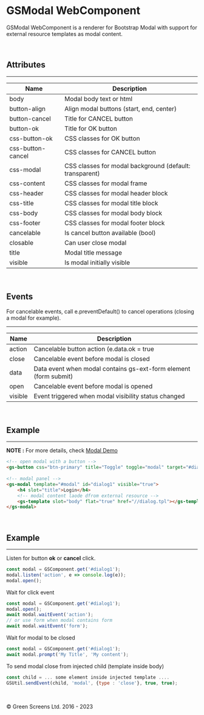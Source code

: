 # GSModal WebComponent
 
GSModal WebComponent is a renderer for Bootstrap Modal with support for external resource templates as modal content.
 
<br>
 
## Attributes
---
 
| Name               | Description                                                  |
|--------------------|--------------------------------------------------------------|
| body               | Modal body text or html                                      |
| button-align       | Align modal buttons (start, end, center)                     |
| button-cancel      | Title for CANCEL button                                      |
| button-ok          | Title for OK button                                          |
| css-button-ok      | CSS classes for OK button                                    |
| css-button-cancel  | CSS classes for CANCEL button                                |
| css-modal          | CSS classes for modal background (default: transparent)      |
| css-content        | CSS classes for modal frame                                  |
| css-header         | CSS classes for modal header block                           |
| css-title          | CSS classes for modal title block                            |
| css-body           | CSS classes for modal body block                             |
| css-footer         | CSS classes for modal footer block                           |
| cancelable         | Is cancel button available (bool)                            |
| closable           | Can user close modal                                         |
| title              | Modal title message                                          |
| visible            | Is modal initially visible                                   |
 
 <br>
 
## Events

For cancelable events, call e.preventDefault() to cancel operations (closing a modal for example).

---
| Name               | Description                                                  |
|--------------------|--------------------------------------------------------------|
| action             | Cancelable button action (e.data.ok = true | false )         |
| close              | Cancelable event before modal is closed                      |
| data               | Data event when modal contains gs-ext-form element (form submit) |
| open               | Cancelable event before modal is opened                      |
| visible            | Event triggered when modal visibility status changed         |

<br>
 
## Example
---
 
**NOTE :**
For more details, check [Modal Demo](../../demos/modal/)
 
```html
<!-- open modal with a button -->
<gs-button css="btn-primary" title="Toggle" toggle="modal" target="#dialog1"></gs-button>
 
<!-- modal panel -->
<gs-modal template="#modal" id="dialog1" visible="true">
    <h4 slot="title">Login</h4>
    <!-- modal content laode dfrom external resource -->
    <gs-template slot="body" flat="true" href="//dialog.tpl"></gs-template>
</gs-modal>
```
 
<br>
 
## Example
---
 
Listen for button **ok** or **cancel** click. 
 
```JavaScript
const modal = GSComponent.get('#dialog1');
modal.listen('action', e => console.log(e));
modal.open();
```
 
Wait for click event

```JavaScript
const modal = GSComponent.get('#dialog1');
modal.open();
await modal.waitEvent('action');
// or use form when modal contains form
await modal.waitEvent('form');
```

Wait for modal to be closed 

```JavaScript
const modal = GSComponent.get('#dialog1');
await modal.prompt('My Title', 'My content');
```

To send modal close from injected child (template inside body)

```JavaScript
const child = ... some element inside injected template ....
GSUtil.sendEvent(child, 'modal', {type : 'close'}, true, true);
```

<br>

&copy; Green Screens Ltd. 2016 - 2023
